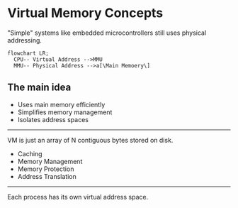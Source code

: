 # Virtual Memory Concepts

"Simple" systems like embedded microcontrollers still uses physical addressing.

```mermaid
flowchart LR;
  CPU-- Virtual Address -->MMU
  MMU-- Physical Address -->a[\Main Memoery\]
```

## The main idea

- Uses main memory efficiently
- Simplifies memory management
- Isolates address spaces

---

VM is just an array of N contiguous bytes stored on disk.

- Caching
- Memory Management
- Memory Protection
- Address Translation

---

Each process has its own virtual address space.
